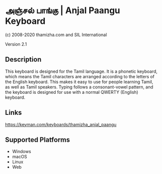 அஞ்சல் பாங்கு | Anjal Paangu Keyboard
==============

(c) 2008-2020 thamizha.com and SIL International

Version 2.1

Description
-----------

This keyboard is designed for the Tamil language. It is a phonetic keyboard, which means the 
Tamil characters are arranged according to the letters of the English keyboard. This makes 
it easy to use for people learning Tamil, as well as Tamil speakers. Typing follows a 
consonant-vowel pattern, and the keyboard is designed for use with a normal 
QWERTY (English) keyboard. 

Links
-----
https://keyman.com/keyboards/thamizha_anjal_paangu

Supported Platforms
-------------------
 * Windows
 * macOS
 * Linux
 * Web
